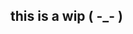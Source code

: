## this is a wip ( -_- )

<!--
**shadow-sugar/shadow-sugar** is a ✨ _special_ ✨ repository because its `README.md` (this file) appears on your GitHub profile.

credits to the person who made the image below !!
1[Image_Alt](https://github.com/shadow-sugar/shadow-sugar/blob/2a10f476dbe2d4d6034829aaa9fdad0ffd768171/black%20forest%20cookie%20crk%20rentry%20graphic%20f2u.jpeg)
